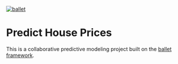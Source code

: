 [![ballet](https://img.shields.io/static/v1?label=built%20with&message=ballet&color=FCDD35)](https://github.com/HDI-Project/ballet)

# Predict House Prices

This is a collaborative predictive modeling project built on the [ballet framework](https://github.com/HDI-Project/ballet).
